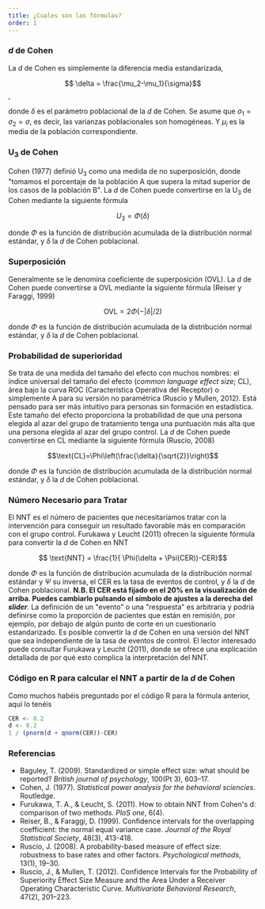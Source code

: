 ```yaml
---
title: ¿Cuales son las fórmulas?
order: 1
---
```


### *d* de Cohen
La *d* de Cohen es simplemente la diferencia media estandarizada, 

$$ \delta = \frac{\mu_2-\mu_1}{\sigma}$$,

donde $\delta$ es el parámetro poblacional de la *d* de Cohen. Se asume que $\sigma_1=\sigma_2=\sigma$, es decir, las varianzas poblacionales son homogéneas. Y $\mu_i$ es la media de la población correspondiente.

### U<sub>3</sub> de Cohen
Cohen (1977) definió U<sub>3</sub> como una medida de no superposición, donde "tomamos el porcentaje de la población A que supera la mitad superior de los casos de la población Β". La *d* de Cohen puede convertirse en la U<sub>3</sub> de Cohen mediante la siguiente fórmula

$$U_3 = \Phi(\delta)$$

donde $\Phi$ es la función de distribución acumulada de la distribución normal estándar, y $\delta$ la <em>d</em> de Cohen poblacional. 

### Superposición
Generalmente se le denomina coeficiente de superposición (OVL). La <em>d</em> de Cohen puede convertirse a OVL mediante la siguiente fórmula (Reiser y Faraggi, 1999)

$$\text{OVL}=2\Phi(-|\delta|/2) $$

donde $\Phi$ es la función de distribución acumulada de la distribución normal estándar, y $\delta$ la <em>d</em> de Cohen poblacional. 

### Probabilidad de superioridad
Se trata de una medida del tamaño del efecto con muchos nombres: el índice universal del tamaño del efecto (*common language effect size*; CL), área bajo la curva ROC (Característica Operativa del Receptor) o simplemente A para su versión no paramétrica (Ruscio y Mullen, 2012). Está pensado para ser más intuitivo para personas sin formación en estadística. Este tamaño del efecto proporciona la probabilidad de que una persona elegida al azar del grupo de tratamiento tenga una puntuación más alta que una persona elegida al azar del grupo control. La *d* de Cohen puede convertirse en CL mediante la siguiente fórmula (Ruscio, 2008)

$$\text{CL}=\Phi\left(\frac{\delta}{\sqrt{2}}\right)$$

donde $\Phi$ es la función de distribución acumulada de la distribución normal estándar, y $\delta$ la <em>d</em> de Cohen poblacional. 

### Número Necesario para Tratar
El NNT es el número de pacientes que necesitaríamos tratar con la intervención para conseguir un resultado favorable más en comparación con el grupo control. Furukawa y Leucht (2011) ofrecen la siguiente fórmula para convertir la *d* de Cohen en NNT

$$ \text{NNT} = \frac{1}{  \Phi(\delta + \Psi(CER))-CER}$$

donde $\Phi$ es la función de distribución acumulada de la distribución normal estándar y $\Psi$ su inversa, el CER es la tasa de eventos de control, y $\delta$ la <em>d</em> de Cohen poblacional. **N.B. El CER está fijado en el 20% en la visualización de arriba. Puedes cambiarlo pulsando el símbolo de ajustes a la derecha del *slider***. La definición de un "evento" o una "respuesta" es arbitraria y podría definirse como la proporción de pacientes que están en remisión, por ejemplo, por debajo de algún punto de corte en un cuestionario estandarizado. Es posible convertir la *d* de Cohen en una versión del NNT que sea independiente de la tasa de eventos de control. El lector interesado puede consultar Furukawa y Leucht (2011), donde se ofrece una explicación detallada de por qué esto complica la interpretación del NNT.

### Código en R para calcular el NNT a partir de la *d* de Cohen
Como muchos habéis preguntado por el código R para la fórmula anterior, aquí lo tenéis

```r
CER <- 0.2
d <- 0.2
1 / (pnorm(d + qnorm(CER))-CER)
```

### Referencias

* Baguley, T. (2009). Standardized or simple effect size: what should be reported? *British journal of psychology*, 100(Pt 3), 603–17.
* Cohen, J. (1977). *Statistical power analysis for the behavioral sciencies*. Routledge.
* Furukawa, T. A., & Leucht, S. (2011). How to obtain NNT from Cohen's d: comparison of two methods. *PloS one*, 6(4).
* Reiser, B., & Faraggi, D. (1999). Confidence intervals for the overlapping coefficient: the normal equal variance case. *Journal of the Royal Statistical Society*, 48(3), 413-418.
* Ruscio, J. (2008). A probability-based measure of effect size: robustness to base rates and other factors. *Psychological methods*, 13(1), 19–30.
* Ruscio, J., & Mullen, T. (2012). Confidence Intervals for the Probability of Superiority Effect Size Measure and the Area Under a Receiver Operating Characteristic Curve. *Multivariate Behavioral Research*, 47(2), 201–223.
